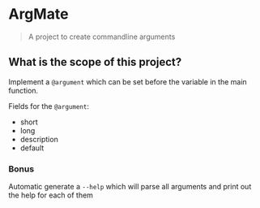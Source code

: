 # ArgMate

> A project to create commandline arguments

## What is the scope of this project?

Implement a `@argument` which can be set before the variable in the main function.

Fields for the `@argument`:

- short
- long
- description
- default

### Bonus

Automatic generate a `--help` which will parse all arguments and print out the help for each of them
